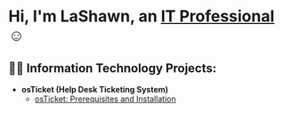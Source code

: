 <h1>Hi, I'm LaShawn, an <a href="https://linkedin.com/in/lashawn-taylor-3801ba346">IT Professional</a>☺</h1>

<h2>👨‍💻 Information Technology Projects:</h2>

- <b>osTicket (Help Desk Ticketing System)</b>
  - [osTicket: Prerequisites and Installation](https://github.com/lashawntaylor/osTicket-prereqs-installation)
